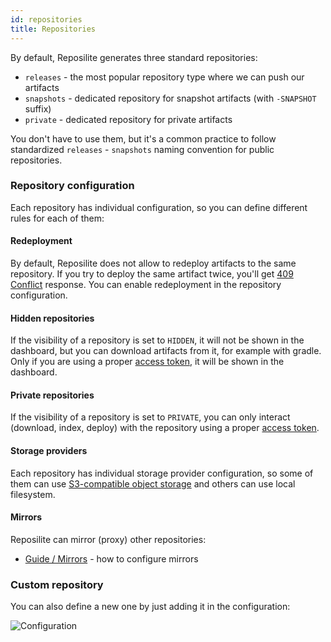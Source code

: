 ```yaml
---
id: repositories
title: Repositories
---
```


By default, Reposilite generates three standard repositories:

* `releases` - the most popular repository type where we can push our artifacts
* `snapshots` - dedicated repository for snapshot artifacts (with `-SNAPSHOT` suffix)
* `private` - dedicated repository for private artifacts

You don't have to use them, 
but it's a common practice to follow standardized `releases` - `snapshots` naming convention for public repositories.

### Repository configuration
Each repository has individual configuration, so you can define different rules for each of them:

#### Redeployment
By default, Reposilite does not allow to redeploy artifacts to the same repository.
If you try to deploy the same artifact twice, 
you'll get [409 Conflict](https://developer.mozilla.org/en-US/docs/Web/HTTP/Status/409) response.
You can enable redeployment in the repository configuration.

#### Hidden repositories
If the visibility of a repository is set to `HIDDEN`, it will not be shown in the dashboard,
but you can download artifacts from it, for example with gradle.
Only if you are using a proper [access token](authorization#access-token), it will be shown in the dashboard.

#### Private repositories
If the visibility of a repository is set to `PRIVATE`,
you can only interact (download, index, deploy) with the repository using a proper [access token](authorization#access-token).

#### Storage providers
Each repository has individual storage provider configuration,
so some of them can use [S3-compatible object storage](/guide/s3) and others can use local filesystem.

#### Mirrors
Reposilite can mirror (proxy) other repositories:
- [Guide / Mirrors](/guide/mirrors) - how to configure mirrors

### Custom repository
You can also define a new one by just adding it in the configuration:

![Configuration](/images/guides/settings-repositories.png)
